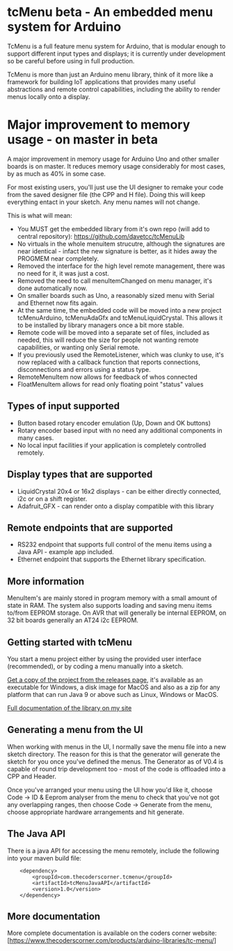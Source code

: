 # tcMenu beta - An embedded menu system for Arduino

TcMenu is a full feature menu system for Arduino, that is modular enough to support different input types and displays;
it is currently under development so be careful before using in full production.

TcMenu is more than just an Arduino menu library, think of it more like a framework for building IoT applications that provides
many useful abstractions and remote control capabilities, including the ability to render menus locally onto a display.

# Major improvement to memory usage - on master in beta

A major improvement in memory usage for Arduino Uno and other smaller boards is on master. It reduces memory usage considerably for most cases, by as much as 40% in some case.

For most existing users, you'll just use the UI designer to remake your code from the saved designer file (the CPP and H file). Doing this will keep everything entact in your sketch. Any menu names will not change.

This is what will mean:

* You MUST get the embedded library from it's own repo (will add to central repository): https://github.com/davetcc/tcMenuLib
* No virtuals in the whole menuitem strucutre, although the signatures are near identical - infact the new signature is better, as it hides away the PROGMEM near completely.
* Removed the interface for the high level remote management, there was no need for it, it was just a cost.
* Removed the need to call menuItemChanged on menu manager, it's done automatically now.
* On smaller boards such as Uno, a reasonably sized menu with Serial and Ethernet now fits again.
* At the same time, the embedded code will be moved into a new project tcMenuArduino, tcMenuAdaGfx and tcMenuLiquidCrystal. This allows it to be installed by library managers once a bit more stable.
* Remote code will be moved into a separate set of files, included as needed, this will reduce the size for people not wanting remote capabilities, or wanting only Serial remote.
* If you previously used the RemoteListener, which was clunky to use, it's now replaced with a callback function that reports connections, disconnections and errors using a status type.
* RemoteMenuItem now allows for feedback of whos connected
* FloatMenuItem allows for read only floating point "status" values

## Types of input supported

* Button based rotary encoder emulation (Up, Down and OK buttons)
* Rotary encoder based input with no need any additional components in many cases.
* No local input facilities if your application is completely controlled remotely.

## Display types that are supported

* LiquidCrystal 20x4 or 16x2 displays - can be either directly connected, i2c or on a shift register.
* Adafruit_GFX - can render onto a display compatible with this library 

## Remote endpoints that are supported

* RS232 endpoint that supports full control of the menu items using a Java API - example app included.
* Ethernet endpoint that supports the Ethernet library specification.

## More information 

MenuItem's are mainly stored in program memory with a small amount of state in RAM. The system also supports loading and saving menu items to/from EEPROM storage. On AVR that will generally be internal EEPROM, on 32 bit boards generally an AT24 i2c EEPROM. 

## Getting started with tcMenu

You start a menu project either by using the provided user interface (recommended), or by coding a menu manually into a sketch. 

[Get a copy of the project from the releases page](https://github.com/davetcc/tcMenu/releases), it's available as an executable for Windows, a disk image for MacOS and also as a zip for any platform that can run Java 9 or above such as Linux, Windows or MacOS.

[Full documentation of the library on my site](https://www.thecoderscorner.com/products/arduino-libraries/tc-menu/) 


## Generating a menu from the UI

When working with menus in the UI, I normally save the menu file into a new sketch directory. The reason for this is
that the generator will generate the sketch for you once you've defined the menus. The Generator as of V0.4 is capable of round trip development too - most of the code is offloaded into a CPP and Header.

Once you've arranged your menu using the UI how you'd like it, choose Code -> ID & Eeprom analyser from the menu
to check that you've not got any overlapping ranges, then choose Code -> Generate from the menu, choose appropriate
hardware arrangements and hit generate.

## The Java API

There is a java API for accessing the menu remotely, include the following into your maven build file:

        <dependency>
            <groupId>com.thecoderscorner.tcmenu</groupId>
            <artifactId>tcMenuJavaAPI</artifactId>
            <version>1.0</version>
        </dependency>

## More documentation

More complete documentation is available on the coders corner website:
[https://www.thecoderscorner.com/products/arduino-libraries/tc-menu/] 
